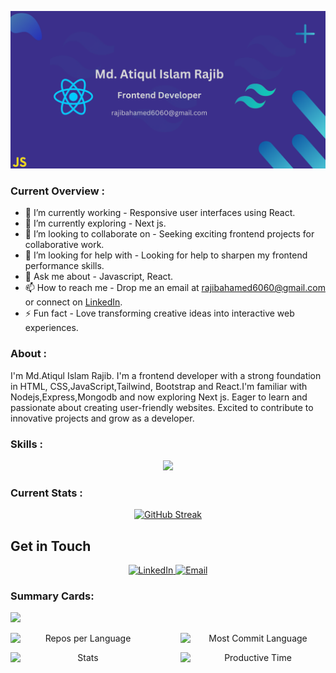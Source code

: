 ![Your Banner](https://github.com/Rajib-10/Rajib-10/raw/main/banner1.png)


### Current Overview :
- 🔭 I’m currently working - Responsive user interfaces using React.
- 🌱 I’m currently exploring - Next js.
- 👯 I’m looking to collaborate on - Seeking exciting frontend projects for collaborative work.
- 🤔 I’m looking for help with - Looking for help to sharpen my frontend performance skills.
- 💬 Ask me about - Javascript, React.
- 📫 How to reach me - Drop me an email at [rajibahamed6060@gmail.com](mailto:rajibahamed6060@gmail.com) or connect on [LinkedIn](https://www.linkedin.com/in/md-atiqul-islam-rajib-013a92298/).
- ⚡ Fun fact - Love transforming creative ideas into interactive web experiences.

### About : 
I'm Md.Atiqul Islam Rajib. I'm a frontend developer with a strong foundation in HTML, CSS,JavaScript,Tailwind, Bootstrap and React.I'm familiar with Nodejs,Express,Mongodb and now exploring Next js. Eager to learn and passionate about creating user-friendly websites. Excited to contribute to innovative projects and grow as a developer.


### Skills :

<p align="center">
  <a href="https://skillicons.dev">
    <img src="https://skillicons.dev/icons?i=html,css,javascript,react,tailwind,bootstrap,firebase,express,nodejs,mongodb" />
  </a>
</p>

### Current Stats :
<p align="center">
  <a href="https://git.io/streak-stats">
    <img src="https://github-readme-streak-stats.herokuapp.com?user=Rajib-10&theme=shadow-purple" alt="GitHub Streak" />
  </a>
</p>

## Get in Touch

<p align="center">
  <a href="https://www.linkedin.com/in/md-atiqul-islam-rajib-013a92298/">
    <img src="https://img.shields.io/badge/LinkedIn-Connect-purple?style=for-the-badge&logo=linkedin&logoColor=white" alt="LinkedIn" />
  </a>
  <a href="mailto:rajibahamed6060@gmail.com">
    <img src="https://img.shields.io/badge/Email-Send%20a%20Message-purple?style=for-the-badge&logo=gmail&logoColor=white" alt="Email" />
  </a>
</p>


### Summary Cards:

![](http://github-profile-summary-cards.vercel.app/api/cards/profile-details?username=Rajib-10&theme=shades_of_purple)

<p align="center" style="display: flex; gap: 40px;">
  <img src="http://github-profile-summary-cards.vercel.app/api/cards/repos-per-language?username=Rajib-10&theme=shades_of_purple" alt="Repos per Language" width="400"/>
  <img src="http://github-profile-summary-cards.vercel.app/api/cards/most-commit-language?username=Rajib-10&theme=shades_of_purple" alt="Most Commit Language" width="400"/>
</p>

<p align="center" style="display: flex; gap: 40px;">
  <img src="http://github-profile-summary-cards.vercel.app/api/cards/stats?username=Rajib-10&theme=shades_of_purple" alt="Stats" width="400"/>
  <img src="http://github-profile-summary-cards.vercel.app/api/cards/productive-time?username=Rajib-10&theme=shades_of_purple&utcOffset=8" alt="Productive Time" width="400"/>
</p>

